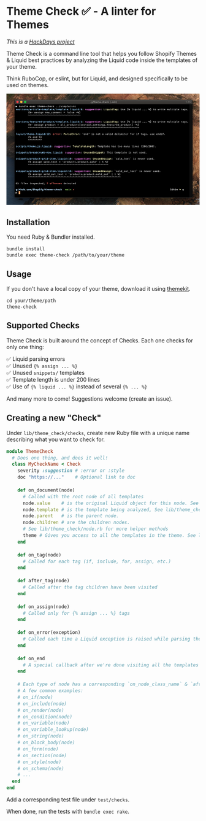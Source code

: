 # Theme Check ✅ - A linter for Themes

_This is a [HackDays project](https://hackdays.shopify.io/projects/13720)_

Theme Check is a command line tool that helps you follow Shopify Themes & Liquid best practices by analyzing the Liquid code inside the templates of your theme.

Think RuboCop, or eslint, but for Liquid, and designed specifically to be used on themes.

![](docs/preview.png)

## Installation

You need Ruby & Bundler installed.

```
bundle install
bundle exec theme-check /path/to/your/theme
```

## Usage

If you don't have a local copy of your theme, download it using [themekit](https://shopify.github.io/themekit/).

```
cd your/theme/path
theme-check
```

## Supported Checks

Theme Check is built around the concept of Checks. Each one checks for only one thing:

✅ Liquid parsing errors  
✅ Unused `{% assign ... %}`  
✅ Unused `snippets/` templates  
✅ Template length is under 200 lines  
✅ Use of `{% liquid ... %}` instead of several `{% ... %}`

And many more to come! Suggestions welcome (create an issue).

## Creating a new "Check"

Under `lib/theme_check/checks`, create new Ruby file with a unique name describing what you want to check for.

```ruby
module ThemeCheck
  # Does one thing, and does it well!
  class MyCheckName < Check
    severity :suggestion # :error or :style
    doc "https://..."    # Optional link to doc

    def on_document(node)
      # Called with the root node of all templates
      node.value    # is the original Liquid object for this node. See Liquid source code for details.
      node.template # is the template being analyzed, See lib/theme_check/template.rb.
      node.parent   # is the parent node.
      node.children # are the children nodes.
      # See lib/theme_check/node.rb for more helper methods
      theme # Gives you access to all the templates in the theme. See lib/theme_check/theme.rb.
    end

    def on_tag(node)
      # Called for each tag (if, include, for, assign, etc.)
    end

    def after_tag(node)
      # Called after the tag children have been visited
    end

    def on_assign(node)
      # Called only for {% assign ... %} tags
    end

    def on_error(exception)
      # Called each time a Liquid exception is raised while parsing the template
    end

    def on_end
      # A special callback after we're done visiting all the templates
    end

    # Each type of node has a corresponding `on_node_class_name` & `after_node_class_name`
    # A few common examples:
    # on_if(node)
    # on_include(node)
    # on_render(node)
    # on_condition(node)
    # on_variable(node)
    # on_variable_lookup(node)
    # on_string(node)
    # on_block_body(node)
    # on_form(node)
    # on_section(node)
    # on_style(node)
    # on_schema(node)
    # ...
  end
end
```

Add a corresponding test file under `test/checks`.

When done, run the tests with `bundle exec rake`.
